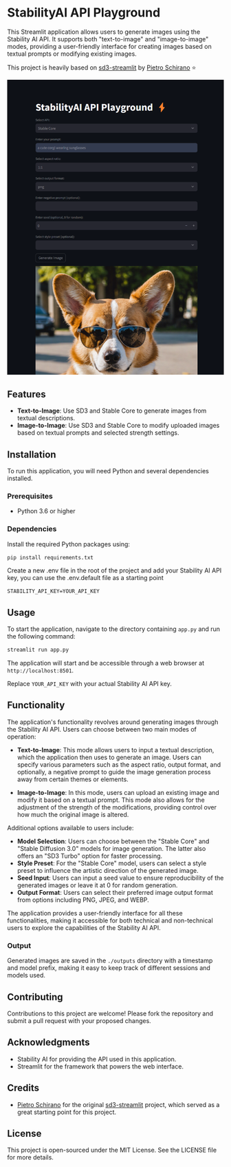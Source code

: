 # StabilityAI API Playground

This Streamlit application allows users to generate images using the Stability AI API. It supports both "text-to-image" and "image-to-image" modes, providing a user-friendly interface for creating images based on textual prompts or modifying existing images.

This project is heavily based on [sd3-streamlit](https://github.com/Doriandarko/sd3-streamlit) by [Pietro Schirano](https://github.com/Doriandarko) ⭐

![Screenshot](./resources/ss.png)

## Features

- **Text-to-Image**: Use SD3 and Stable Core to generate images from textual descriptions.
- **Image-to-Image**: Use SD3 and Stable Core to modify uploaded images based on textual prompts and selected strength settings.

## Installation

To run this application, you will need Python and several dependencies installed.

### Prerequisites

- Python 3.6 or higher

### Dependencies

Install the required Python packages using:
```bash
pip install requirements.txt
````

Create a new .env file in the root of the project and add your Stability AI API key, you can use the .env.default file as a starting point
```
STABILITY_API_KEY=YOUR_API_KEY
```

## Usage

To start the application, navigate to the directory containing `app.py` and run the following command:
```bash
streamlit run app.py
```


The application will start and be accessible through a web browser at `http://localhost:8501`.

Replace `YOUR_API_KEY` with your actual Stability AI API key.

## Functionality

The application's functionality revolves around generating images through the Stability AI API. Users can choose between two main modes of operation:

- **Text-to-Image**: This mode allows users to input a textual description, which the application then uses to generate an image. Users can specify various parameters such as the aspect ratio, output format, and optionally, a negative prompt to guide the image generation process away from certain themes or elements.

- **Image-to-Image**: In this mode, users can upload an existing image and modify it based on a textual prompt. This mode also allows for the adjustment of the strength of the modifications, providing control over how much the original image is altered.

Additional options available to users include:
- **Model Selection**: Users can choose between the "Stable Core" and "Stable Diffusion 3.0" models for image generation. The latter also offers an "SD3 Turbo" option for faster processing.
- **Style Preset**: For the "Stable Core" model, users can select a style preset to influence the artistic direction of the generated image.
- **Seed Input**: Users can input a seed value to ensure reproducibility of the generated images or leave it at 0 for random generation.
- **Output Format**: Users can select their preferred image output format from options including PNG, JPEG, and WEBP.

The application provides a user-friendly interface for all these functionalities, making it accessible for both technical and non-technical users to explore the capabilities of the Stability AI API.


### Output
Generated images are saved in the `./outputs` directory with a timestamp and model prefix, making it easy to keep track of different sessions and models used.

## Contributing
Contributions to this project are welcome! Please fork the repository and submit a pull request with your proposed changes.

## Acknowledgments
- Stability AI for providing the API used in this application.
- Streamlit for the framework that powers the web interface.

## Credits
- [Pietro Schirano](https://github.com/Doriandarko) for the original [sd3-streamlit](https://github.com/Doriandarko/sd3-streamlit) project, which served as a great starting point for this project.

## License
This project is open-sourced under the MIT License. See the LICENSE file for more details.